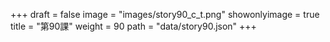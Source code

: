 +++
draft = false 
image = "images/story90_c_t.png" 
showonlyimage = true 
title = "第90課" 
weight = 90 
path = "data/story90.json" 
+++
